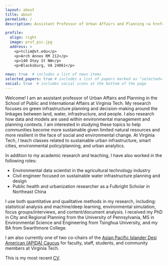 ```yaml
---
layout: about
title: about
permalink: /
description: Assistant Professor of Urban Affairs and Planning <a href="https://spia.vt.edu">Virginia Tech School of Public and International Affairs</a>.

profile:
  align: right
  image: prof_pic.jpg
  address: >
    <p>tclim@vt.edu</p>
    <p>Arch Annex RM 212</p>
    <p>140 Otey St NW</p>
    <p>Blacksburg, VA 24061</p>

news: true  # includes a list of news items
selected_papers: true # includes a list of papers marked as "selected={true}"
social: true  # includes social icons at the bottom of the page
---
```


Welcome! I am an assistant professor of Urban Affairs and Planning in the School of Public and International Affairs at Virginia Tech. My research focuses on green infrastructure planning and decision-making around the linkages between land, water, infrastructure, and people. I also research how data and models are used within environmental management and planning contexts. I am interested in studying these topics to help communities become more sustainable given limited natural resources and more resilient in the face of social and environmental change. At Virginia Tech, I teach classes related to sustainable urban infrastructure, smart cities, environmental policy/planning, and urban analytics.

In addition to my academic research and teaching, I have also worked in the following roles:

- Environmental data scientist in the agricultural technology industry
- Civil engineer focused on sustainable water infrastructure planning and design
- Public health and urbanization researcher as a Fulbright Scholar in Northeast China

I use both quantitative and qualitative methods in my research, including: statistical analysis and machine/deep learning, environmental simulation, focus groups/interviews, and content/document analysis. I received my PhD in City and Regional Planning from the University of Pennsylvania, MS in Environmental Science and Engineering from Tsinghua University, and my BA from Swarthmore College.

I am also currently one of two co-chairs of the [Asian Pacific Islander Desi American (APIDA) Caucus](https://blogs.tlos.vt.edu/aaac/) for faculty, staff, students, and community members at Virginia Tech.

This is my most recent <a href="https://docs.google.com/document/d/19H4_rqAT5ySeTe-KWjnTU8XjUAviV-l8ERt0kqwEo1s/edit">CV</a>.
